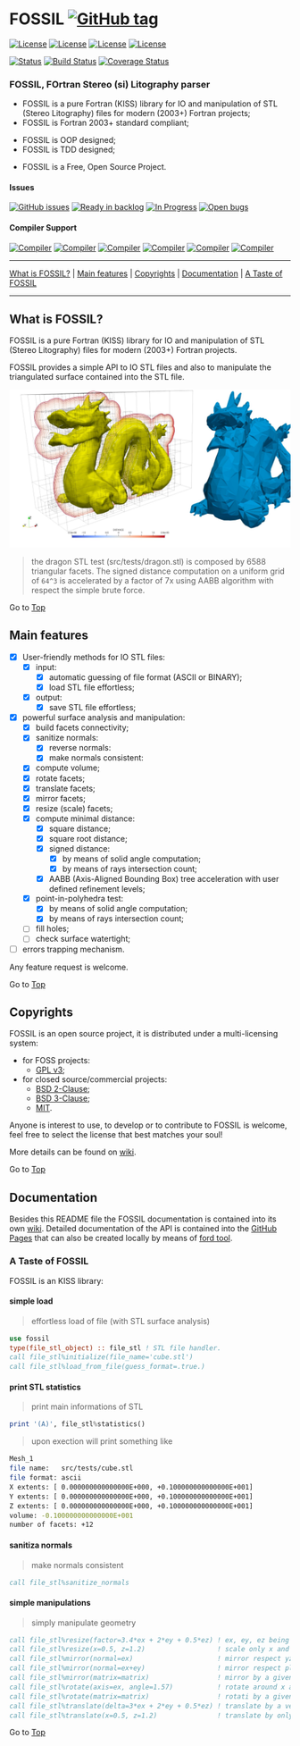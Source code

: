 <a name="top"></a>

# FOSSIL [![GitHub tag](https://img.shields.io/github/tag/szaghi/FOSSIL.svg)]()

[![License](https://img.shields.io/badge/license-GNU%20GeneraL%20Public%20License%20v3%20,%20GPLv3-blue.svg)]()
[![License](https://img.shields.io/badge/license-BSD2-red.svg)]()
[![License](https://img.shields.io/badge/license-BSD3-red.svg)]()
[![License](https://img.shields.io/badge/license-MIT-red.svg)]()

[![Status](https://img.shields.io/badge/status-stable-brightgreen.svg)]()
[![Build Status](https://travis-ci.org/szaghi/FOSSIL.svg?branch=master)](https://travis-ci.org/szaghi/FOSSIL)
[![Coverage Status](https://img.shields.io/codecov/c/github/szaghi/FOSSIL.svg)](http://codecov.io/github/szaghi/FOSSIL?branch=master)

### FOSSIL, FOrtran Stereo (si) Litography parser

+ FOSSIL is a pure Fortran (KISS) library for IO and manipulation of STL (Stereo Litography) files for modern (2003+) Fortran projects;
+ FOSSIL is Fortran 2003+ standard compliant;
- FOSSIL is OOP designed;
- FOSSIL is TDD designed;
+ FOSSIL is a Free, Open Source Project.

#### Issues
[![GitHub issues](https://img.shields.io/github/issues/szaghi/FOSSIL.svg)]()
[![Ready in backlog](https://badge.waffle.io/szaghi/FOSSIL.png?label=ready&title=Ready)](https://waffle.io/szaghi/FOSSIL)
[![In Progress](https://badge.waffle.io/szaghi/FOSSIL.png?label=in%20progress&title=In%20Progress)](https://waffle.io/szaghi/FOSSIL)
[![Open bugs](https://badge.waffle.io/szaghi/FOSSIL.png?label=bug&title=Open%20Bugs)](https://waffle.io/szaghi/FOSSIL)

#### Compiler Support

[![Compiler](https://img.shields.io/badge/GNU-v5.3.0+-orange.svg)]()
[![Compiler](https://img.shields.io/badge/Intel-v16.x+-brightgreen.svg)]()
[![Compiler](https://img.shields.io/badge/IBM%20XL-not%20tested-yellow.svg)]()
[![Compiler](https://img.shields.io/badge/g95-not%20tested-yellow.svg)]()
[![Compiler](https://img.shields.io/badge/NAG-not%20tested-yellow.svg)]()
[![Compiler](https://img.shields.io/badge/PGI-not%20tested-yellow.svg)]()

---

[What is FOSSIL?](#what-is-fossil?) | [Main features](#main-features) | [Copyrights](#copyrights) | [Documentation](#documentation) | [A Taste of FOSSIL](#a-taste-of-fossil)

---

## What is FOSSIL?

FOSSIL is a pure Fortran (KISS) library for IO and manipulation of STL (Stereo Litography) files for modern (2003+) Fortran projects.

FOSSIL provides a simple API to IO STL files and also to manipulate the triangulated surface contained into the STL file.

![dragon](pre_docs/dragon.jpg)

> the dragon STL test (src/tests/dragon.stl) is composed by 6588 triangular facets. The signed distance computation on a uniform
> grid of `64^3` is accelerated by a factor of 7x using AABB algorithm with respect the simple brute force.

Go to [Top](#top)

## Main features

* [X] User-friendly methods for IO STL files:
    * [x] input:
        * [x] automatic guessing of file format (ASCII or BINARY);
        * [x] load STL file effortless;
    * [x] output:
        * [x] save STL file effortless;
* [x] powerful surface analysis and manipulation:
    * [x] build facets connectivity;
    * [x] sanitize normals:
        * [x] reverse normals:
        * [x] make normals consistent:
    * [x] compute volume;
    * [x] rotate facets;
    * [x] translate facets;
    * [x] mirror facets;
    * [x] resize (scale) facets;
    * [x] compute minimal distance:
        * [x] square distance;
        * [x] square root distance;
        * [x] signed distance:
            * [x] by means of solid angle computation;
            * [x] by means of rays intersection count;
        * [x] AABB (Axis-Aligned Bounding Box) tree acceleration with user defined refinement levels;
    * [x] point-in-polyhedra test:
        * [x] by means of solid angle computation;
        * [x] by means of rays intersection count;
    * [ ] fill holes;
    * [ ] check surface watertight;
* [ ] errors trapping mechanism.

Any feature request is welcome.

Go to [Top](#top)

## Copyrights

FOSSIL is an open source project, it is distributed under a multi-licensing system:

+ for FOSS projects:
  - [GPL v3](http://www.gnu.org/licenses/gpl-3.0.html);
+ for closed source/commercial projects:
  - [BSD 2-Clause](http://opensource.org/licenses/BSD-2-Clause);
  - [BSD 3-Clause](http://opensource.org/licenses/BSD-3-Clause);
  - [MIT](http://opensource.org/licenses/MIT).

Anyone is interest to use, to develop or to contribute to FOSSIL is welcome, feel free to select the license that best matches your soul!

More details can be found on [wiki](https://github.com/szaghi/FOSSIL/wiki/Copyrights).

Go to [Top](#top)

## Documentation

Besides this README file the FOSSIL documentation is contained into its own [wiki](https://github.com/szaghi/FOSSIL/wiki). Detailed documentation of the API is contained into the [GitHub Pages](http://szaghi.github.io/FOSSIL/) that can also be created locally by means of [ford tool](https://github.com/cmacmackin/ford).

### A Taste of FOSSIL

FOSSIL is an KISS library:

#### simple load
> effortless load of file (with STL surface analysis)
```fortran
use fossil
type(file_stl_object) :: file_stl ! STL file handler.
call file_stl%initialize(file_name='cube.stl')
call file_stl%load_from_file(guess_format=.true.)
```

#### print STL statistics
> print main informations of STL
```fortran
print '(A)', file_stl%statistics()
```
> upon exection will print something like
```bash
Mesh_1
file name:   src/tests/cube.stl
file format: ascii
X extents: [ 0.000000000000000E+000, +0.100000000000000E+001]
Y extents: [ 0.000000000000000E+000, +0.100000000000000E+001]
Z extents: [ 0.000000000000000E+000, +0.100000000000000E+001]
volume: -0.100000000000000E+001
number of facets: +12
```

#### sanitiza normals
> make normals consistent
```fortran
call file_stl%sanitize_normals
```

#### simple manipulations
> simply manipulate geometry
```fortran
call file_stl%resize(factor=3.4*ex + 2*ey + 0.5*ez) ! ex, ey, ez being axis versors
call file_stl%resize(x=0.5, z=1.2)                  ! scale only x and z axis
call file_stl%mirror(normal=ex)                     ! mirror respect yz-plane
call file_stl%mirror(normal=ex+ey)                  ! mirror respect plane with normal ex+ey
call file_stl%mirror(matrix=matrix)                 ! mirror by a given mirroring matrix
call file_stl%rotate(axis=ex, angle=1.57)           ! rotate around x axis by pi/2
call file_stl%rotate(matrix=matrix)                 ! rotati by a given rotating matrix
call file_stl%translate(delta=3*ex + 2*ey + 0.5*ez) ! translate by a vectorial delta
call file_stl%translate(x=0.5, z=1.2)               ! translate by only x and z delta
```

Go to [Top](#top)
